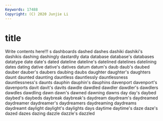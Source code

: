 ```yaml
---
Keywords: 17488
Copyright: (C) 2020 Junjie Li
---
```


# title

Write contents here!!!
s 
dashboards 
dashed 
dashes 
dashiki 
dashiki's 
dashikis 
dashing 
dashingly 
dastardly
data 
database 
database's 
databases 
datatype 
date 
date's 
dated 
dateline 
dateline's
datelined 
datelines 
datelining 
dates 
dating 
dative 
dative's 
datives 
datum 
datum's
daub 
daub's 
daubed 
dauber 
dauber's 
daubers 
daubing 
daubs 
daughter 
daughter's
daughters 
daunt 
daunted 
daunting 
dauntless 
dauntlessly 
dauntlessness 
dauntlessness's 
daunts 
dauphin
dauphin's 
dauphins 
davenport 
davenport's 
davenports 
davit 
davit's 
davits 
dawdle 
dawdled
dawdler 
dawdler's 
dawdlers 
dawdles 
dawdling 
dawn 
dawn's 
dawned 
dawning 
dawns
day 
day's 
daybed 
daybed's 
daybeds 
daybreak 
daybreak's 
daydream 
daydream's 
daydreamed
daydreamer 
daydreamer's 
daydreamers 
daydreaming 
daydreams 
daydreamt 
daylight 
daylight's 
daylights 
days
daytime 
daytime's 
daze 
daze's 
dazed 
dazes 
dazing 
dazzle 
dazzle's 
dazzled
